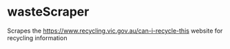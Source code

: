 # wasteScraper
Scrapes the https://www.recycling.vic.gov.au/can-i-recycle-this website for recycling information

